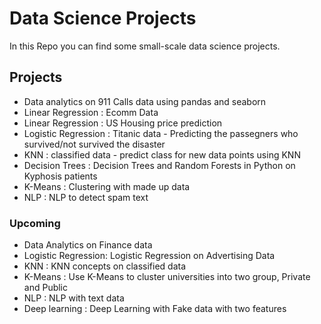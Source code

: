 # Data Science Projects

In this Repo you can find some small-scale data science projects. 

## Projects
- Data analytics on 911 Calls data using pandas and seaborn
- Linear Regression : Ecomm Data 
- Linear Regression : US Housing price prediction
- Logistic Regression : Titanic data - Predicting the passegners who survived/not survived the disaster
- KNN : classified data - predict class for new data points using KNN
- Decision Trees : Decision Trees and Random Forests in Python on Kyphosis patients
- K-Means : Clustering with made up data
- NLP : NLP to detect spam text

### Upcoming 
- Data Analytics on Finance data
- Logistic Regression: Logistic Regression on Advertising Data
- KNN : KNN concepts on classified data
- K-Means : Use K-Means to cluster universities into two group, Private and Public
- NLP : NLP with text data
- Deep learning : Deep Learning with Fake data with two features